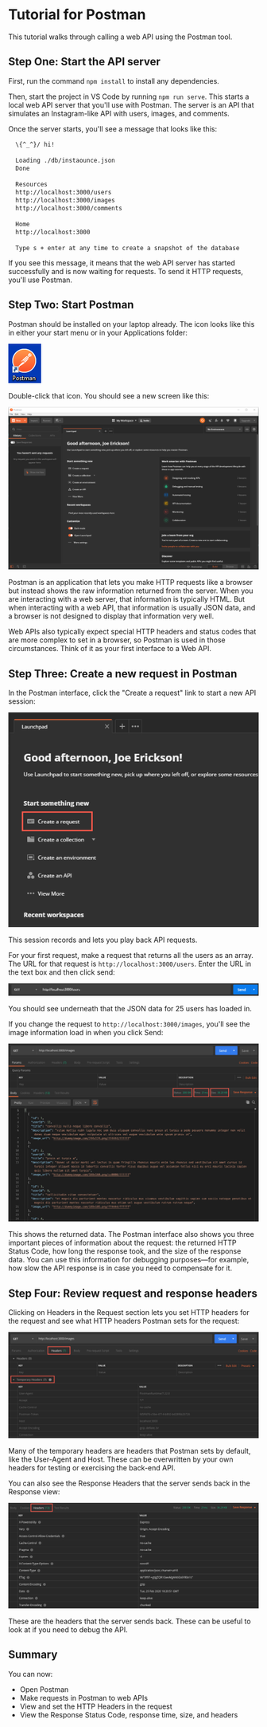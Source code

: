 # Tutorial for Postman

This tutorial walks through calling a web API using the Postman tool.

## Step One: Start the API server

First, run the command `npm install` to install any dependencies.

Then, start the project in VS Code by running `npm run serve`. This starts a local web API server that you'll use with Postman. The server is an API that simulates an Instagram-like API with users, images, and comments.

Once the server starts, you'll see a message that looks like this:

```
  \{^_^}/ hi!

  Loading ./db/instaounce.json
  Done

  Resources
  http://localhost:3000/users
  http://localhost:3000/images
  http://localhost:3000/comments

  Home
  http://localhost:3000

  Type s + enter at any time to create a snapshot of the database
```

If you see this message, it means that the web API server has started successfully and is now waiting for requests. To send it HTTP requests, you'll use Postman.

## Step Two: Start Postman

Postman should be installed on your laptop already. The icon looks like this in either your start menu or in your Applications folder:

![Postman icon](./etc/postman-icon.png)

Double-click that icon. You should see a new screen like this:

![Postman Start Screen](./etc/postman-start-screen.png)

Postman is an application that lets you make HTTP requests like a browser but instead shows the raw information returned from the server. When you are interacting with a web server, that information is typically HTML. But when interacting with a web API, that information is usually JSON data, and a browser is not designed to display that information very well.

Web APIs also typically expect special HTTP headers and status codes that are more complex to set in a browser, so Postman is used in those circumstances. Think of it as your first interface to a Web API.

## Step Three: Create a new request in Postman

In the Postman interface, click the "Create a request" link to start a new API session:

![Start a New Session](./etc/postman-new-button.png)

This session records and lets you play back API requests.

For your first request, make a request that returns all the users as an array. The URL for that request is `http://localhost:3000/users`. Enter the URL in the text box and then click send:

![URL entry and send the GET request](./etc/get-request-and-send.png)

You should see underneath that the JSON data for 25 users has loaded in.

If you change the request to `http://localhost:3000/images`, you'll see the image information load in when you click Send:

![Images request with status code, duration, and size circled](./etc/images-request-with-details.png)

This shows the returned data. The Postman interface also shows you three important pieces of information about the request: the returned HTTP Status Code, how long the response took, and the size of the response data. You can use this information for debugging purposes—for example, how slow the API response is in case you need to compensate for it.

## Step Four: Review request and response headers

Clicking on Headers in the Request section lets you set HTTP headers for the request and see what HTTP headers Postman sets for the request:

![HTTP Header information in Postman](./etc/headers-in-postman.png)

Many of the temporary headers are headers that Postman sets by default, like the User-Agent and Host. These can be overwritten by your own headers for testing or exercising the back-end API.

You can also see the Response Headers that the server sends back in the Response view:

![Response Headers in Postman](./etc/response-headers-in-postman.png)

These are the headers that the server sends back. These can be useful to look at if you need to debug the API.

## Summary

You can now:

- Open Postman
- Make requests in Postman to web APIs
- View and set the HTTP Headers in the request
- View the Response Status Code, response time, size, and headers